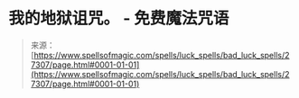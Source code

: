 <!--yml

category: 未分类

date: 2024-06-12 19:16:12

-->

# 我的地狱诅咒。 - 免费魔法咒语

> 来源：[https://www.spellsofmagic.com/spells/luck_spells/bad_luck_spells/27307/page.html#0001-01-01](https://www.spellsofmagic.com/spells/luck_spells/bad_luck_spells/27307/page.html#0001-01-01)
